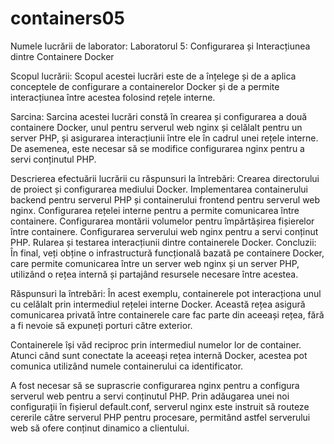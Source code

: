 # containers05

Numele lucrării de laborator:
Laboratorul 5: Configurarea și Interacțiunea dintre Containere Docker

Scopul lucrării:
Scopul acestei lucrări este de a înțelege și de a aplica conceptele de configurare a containerelor Docker și de a permite interacțiunea între acestea folosind rețele interne.

Sarcina:
Sarcina acestei lucrări constă în crearea și configurarea a două containere Docker, unul pentru serverul web nginx și celălalt pentru un server PHP, și asigurarea interacțiunii între ele în cadrul unei rețele interne. De asemenea, este necesar să se modifice configurarea nginx pentru a servi conținutul PHP.

Descrierea efectuării lucrării cu răspunsuri la întrebări:
Crearea directorului de proiect și configurarea mediului Docker.
Implementarea containerului backend pentru serverul PHP și containerului frontend pentru serverul web nginx.
Configurarea rețelei interne pentru a permite comunicarea între containere.
Configurarea montării volumelor pentru împărtășirea fișierelor între containere.
Configurarea serverului web nginx pentru a servi conținut PHP.
Rularea și testarea interacțiunii dintre containerele Docker.
Concluzii:
În final, veți obține o infrastructură funcțională bazată pe containere Docker, care permite comunicarea între un server web nginx și un server PHP, utilizând o rețea internă și partajând resursele necesare între acestea.

Răspunsuri la întrebări:
În acest exemplu, containerele pot interacționa unul cu celălalt prin intermediul rețelei interne Docker. Această rețea asigură comunicarea privată între containerele care fac parte din aceeași rețea, fără a fi nevoie să expuneți porturi către exterior.

Containerele își văd reciproc prin intermediul numelor lor de container. Atunci când sunt conectate la aceeași rețea internă Docker, acestea pot comunica utilizând numele containerului ca identificator.

A fost necesar să se suprascrie configurarea nginx pentru a configura serverul web pentru a servi conținutul PHP. Prin adăugarea unei noi configurații în fișierul default.conf, serverul nginx este instruit să routeze cererile către serverul PHP pentru procesare, permitând astfel serverului web să ofere conținut dinamico a clientului.
